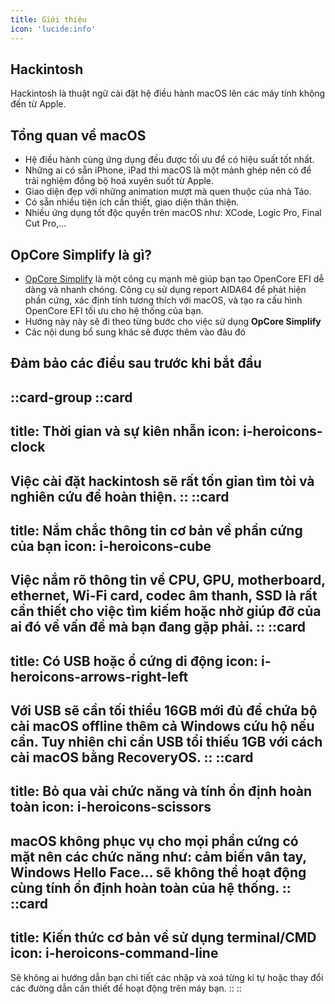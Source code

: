 ```yaml
---
title: Giới thiệu
icon: 'lucide:info'
---
```


## Hackintosh

Hackintosh là thuật ngữ cài đặt hệ điều hành macOS lên các máy tính không đến từ Apple.

## Tổng quan về macOS

- Hệ điều hành cùng ứng dụng đều được tối ưu để có hiệu suất tốt nhất.
- Những ai có sẵn iPhone, iPad thì macOS là một mảnh ghép nên có để trải nghiệm đồng bộ hoá xuyên suốt từ Apple. 
- Giao diện đẹp với những animation mượt mà quen thuộc của nhà Táo.
- Có sẵn nhiều tiện ích cần thiết, giao diện thân thiện.
- Nhiều ứng dụng tốt độc quyền trên macOS như: XCode, Logic Pro, Final Cut Pro,...

## OpCore Simplify là gì?

- [OpCore Simplify](https://github.com/lzhoang2801/OpCore-Simplify) là một công cụ mạnh mẽ giúp bạn tạo OpenCore EFI dễ dàng và nhanh chóng. Công cụ sử dụng report AIDA64 để phát hiện phần cứng, xác định tính tương thích với macOS, và tạo ra cấu hình OpenCore EFI tối ưu cho hệ thống của bạn.
- Hướng này này sẽ đi theo từng bước cho việc sử dụng **OpCore Simplify**
- Các nội dung bổ sung khác sẽ được thêm vào đâu đó

## Đảm bảo các điều sau trước khi bắt đầu

::card-group
  ::card
  ---
  title: Thời gian và sự kiên nhẫn
  icon: i-heroicons-clock
  ---
  Việc cài đặt hackintosh sẽ rất tốn gian tìm tòi và nghiên cứu để hoàn thiện.
  ::
  ::card
  ---
  title: Nắm chắc thông tin cơ bản về phần cứng của bạn
  icon: i-heroicons-cube
  ---
  Việc nắm rõ thông tin về CPU, GPU, motherboard, ethernet, Wi-Fi card, codec âm thanh, SSD là rất cần thiết cho việc tìm kiếm hoặc nhờ giúp đỡ của ai đó về vấn đề mà bạn đang gặp phải.
  ::
  ::card
  ---
  title: Có USB hoặc ổ cứng di động
  icon: i-heroicons-arrows-right-left
  ---
  Với USB sẽ cần tối thiểu 16GB mới đủ để chứa bộ cài macOS offline thêm cả Windows cứu hộ nếu cần. Tuy nhiên chỉ cần USB tổi thiếu 1GB với cách cài macOS bằng RecoveryOS. 
  ::
  ::card
  ---
  title: Bỏ qua vài chức năng và tính ổn định hoàn toàn
  icon: i-heroicons-scissors
  ---
  macOS không phục vụ cho mọi phần cứng có mặt nên các chức năng như: cảm biến vân tay, Windows Hello Face... sẽ không thể hoạt động cùng tính ổn định hoàn toàn của hệ thống.
  ::
  ::card
  ---
  title: Kiến thức cơ bản về sử dụng terminal/CMD
  icon: i-heroicons-command-line
  ---
  Sẽ không ai hướng dẫn bạn chi tiết các nhập và xoá từng kí tự hoặc thay đổi các đường dẫn cần thiết để hoạt động trên máy bạn.
  ::
::

